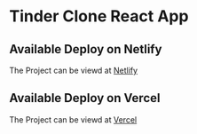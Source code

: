 # Tinder Clone React App

## Available Deploy on Netlify

The Project can be viewd at [Netlify](https://tinder-react-clone.netlify.app/)

## Available Deploy on Vercel

The Project can be viewd at [Vercel](https://tinder-clone-ecru.vercel.app/)
